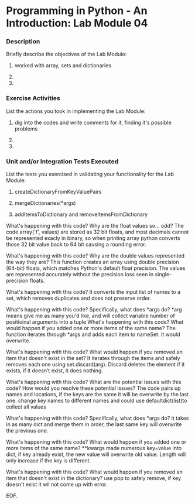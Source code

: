 # Programming in Python - An Introduction: Lab Module 04

### Description

Briefly describe the objectives of the Lab Module:

1) worked with array, sets and dictionaries

2) 

3) 


### Exercise Activities

List the actions you took in implementing the Lab Module:

1) dig into the codes and write comments for it, finding it's possible problems

2) 

3) 


### Unit and/or Integration Tests Executed

List the tests you exercised in validating your functionality for the Lab Module:

1) createDictionaryFromKeyValuePairs

2) mergeDictionaries(*args)

3) addItemsToDictionary and removeItemsFromDictionary


What's happening with this code? Why are the float values so... odd?
The code array('f', values) are stored as 32 bit floats, and most decimals cannot be represented exacly in binary, so when printing array python converts those 32 bit value back to 64 bit causing a rounding error.

What's happening with this code? Why are the double values represented the way they are?
This function creates an array using double precision (64-bit) floats, which matches Python's default float precision. The values are represented accurately without the precision loss seen in single-precision floats.
    
What's happening with this code?
It converts the input list of names to a set, which removes duplicates and does not preserve order.

What's happening with this code? Specifically, what does *args do?
*arg means give me as many you'd like, and will collect variable number of positioinal arguments into a tuple
What's happening with this code? What would happen if you added one or more items of the same name?
The function iterates through *args and adds each item to nameSet. It would overwrite.

What's happening with this code? What would happen if you removed an item that doesn't exist in the set?
It iterates through the items and safely removes each one using set.discard(arg). Discard deletes the element if it exists, if it doesn’t exist, it does nothing.

What's happening with this code? What are the potential issues with this code? How would you resolve these potential issues?
The code pairs up names and locations, if the keys are the same it will be overwrite by the last one. change key names to different names and could use defaultdict(list)to collect all values

What's happening with this code? Specifically, what does *args do?
it takes in as many dict and merge them in order, the last same key will overwrite the previous one.

What's happening with this code? What would happen if you added one or more items of the same name?
**kwargs made numerous key=value into dict, if key already exist, the new value will overwrite old value. Length will only increase if the key is different.

What's happening with this code? What would happen if you removed an item that doesn't exist in the dictionary?
use pop to safely remove, if key doesn't exist it wil not come up with error.


EOF.
